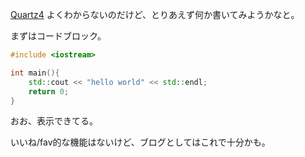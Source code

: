[Quartz4](https://quartz.jzhao.xyz/) よくわからないのだけど、とりあえず何か書いてみようかなと。

まずはコードブロック。

```cpp
#include <iostream>

int main(){
	std::cout << "hello world" << std::endl;
    return 0;
}
```

おお、表示できてる。

いいね/fav的な機能はないけど、ブログとしてはこれで十分かも。